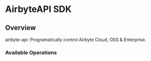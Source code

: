 # AirbyteAPI SDK


## Overview

airbyte-api: Programatically control Airbyte Cloud, OSS & Enterprise.

### Available Operations

